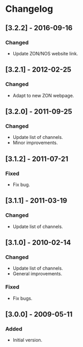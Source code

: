 # Changelog

## [3.2.2] - 2016-09-16
### Changed
- Update ZON/NOS website link.


## [3.2.1] - 2012-02-25
### Changed
- Adapt to new ZON webpage.


## [3.2.0] - 2011-09-25
### Changed
- Update list of channels.
- Minor improvements.


## [3.1.2] - 2011-07-21
### Fixed
- Fix bug.


## [3.1.1] - 2011-03-19
### Changed
- Update list of channels.


## [3.1.0] - 2010-02-14
### Changed
- Update list of channels.
- General improvements.

### Fixed
- Fix bugs.


## [3.0.0] - 2009-05-11
### Added
- Initial version.
